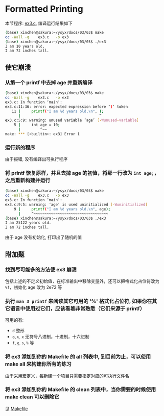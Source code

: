 # Formatted Printing
本节程序: [ex3.c](./ex3.c), 编译运行结果如下

```sh
(base) xinchen@sakura:~/ysyx/docs/03/03$ make
cc -Wall -g    ex3.c   -o ex3
(base) xinchen@sakura:~/ysyx/docs/03/03$ ./ex3 
I am 10 years old.
I am 72 inches tall.
```

## 使它崩溃
### 从第一个 printf 中去掉 age 并重新编译

```sh
(base) xinchen@sakura:~/ysyx/docs/03/03$ make
cc -Wall -g    ex3.c   -o ex3
ex3.c: In function ‘main’:
ex3.c:11:36: error: expected expression before ‘)’ token
   11 |     printf("I am %d years old.\n", );
      |                                    ^
ex3.c:5:9: warning: unused variable ‘age’ [-Wunused-variable]
    5 |     int age = 10;
      |         ^~~
make: *** [<builtin>: ex3] Error 1
```
### 运行新的程序
由于报错, 没有编译出可执行程序

### 将 printf 恢复原样，并且去掉 age 的初值，将那一行改为 `int age;`，之后重新构建并运行

```sh
(base) xinchen@sakura:~/ysyx/docs/03/03$ make
cc -Wall -g    ex3.c   -o ex3
ex3.c: In function ‘main’:
ex3.c:9:5: warning: ‘age’ is used uninitialized [-Wuninitialized]
    9 |     printf("I am %d years old.\n", age);
      |     ^~~~~~~~~~~~~~~~~~~~~~~~~~~~~~~~~~~
(base) xinchen@sakura:~/ysyx/docs/03/03$ ./ex3 
I am 25122 years old.
I am 72 inches tall.
```

由于 age 没有初始化, 打印出了随机的值

## 附加题
### 找到尽可能多的方法使 ex3 崩溃
包括上述的不定义初始值，在标准输出中移除变量外，还可以把格式化占位符改为 `%f`，初始化 age 改为 2e72 等

### 执行 `man 3 printf` 来阅读其它可用的 '%' 格式化占位符, 如果你在其它语言中使用过它们，应该看着非常熟悉（它们来源于 printf）
可用的有:

- `d` 整形
- `o`, `u`, `x` 无符号八进制，十进制，十六进制
- `f`, `g`, `s`, `%` 等

### 将 ex3 添加到你的 Makefile 的 all 列表中, 到目前为止，可以使用 make all 来构建你所有的练习
由于采用宏定义，每新建一个项目只需要指定对应的可执行文件名

### 将 ex3 添加到你的 Makefile 的 clean 列表中，当你需要的时候使用 make clean 可以删除它
见 [Makefile](./Makefile)